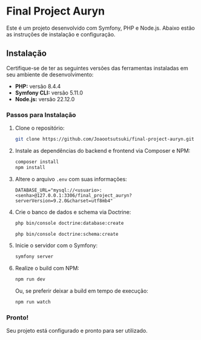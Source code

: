 # Final Project Auryn 

Este é um projeto desenvolvido com Symfony, PHP e Node.js. Abaixo estão as instruções de instalação e configuração.

## Instalação

Certifique-se de ter as seguintes versões das ferramentas instaladas em seu ambiente de desenvolvimento:

- **PHP:** versão 8.4.4
- **Symfony CLI:** versão 5.11.0
- **Node.js:** versão 22.12.0

### Passos para Instalação

1. Clone o repositório:

   ```bash
   git clone https://github.com/Joaootsutsuki/final-project-auryn.git
   ```

2. Instale as dependências do backend e frontend via Composer e NPM:

   ```bash
   composer install
   npm install
   ```

3. Altere o arquivo `.env` com suas informações:

   ```dotenv
   DATABASE_URL="mysql://<usuario>:<senha>@127.0.0.1:3306/final_project_auryn?serverVersion=9.2.0&charset=utf8mb4"
   ```

4. Crie o banco de dados e schema via Doctrine:

   ```bash
   php bin/console doctrine:database:create

   php bin/console doctrine:schema:create
   ```

6. Inicie o servidor com o Symfony:

   ```bash
   symfony server
   ```

7. Realize o build com NPM:

   ```bash
   npm run dev 
   ```

   Ou, se preferir deixar a build em tempo de execução:

   ```bash
   npm run watch
   ```

### Pronto!

Seu projeto está configurado e pronto para ser utilizado.

